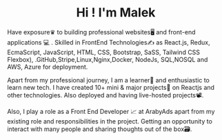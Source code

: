 <h1 align="center">Hi ! I'm Malek</h1>

Have exposure♛ to building professional websites🖥 and front-end applications 💻 . Skilled in FrontEnd Technologies✍️ as React.js, Redux, EcmaScript, JavaScript, HTML, CSS, Bootstrap, SaSS, Tailwind CSS Flexbox), .GitHub,Stripe,Linux,Nginx,Docker, NodeJs, SQL,NOSQL and AWS, Azure for deployment.

Apart from my professional journey, I am a learner📝 and enthusiastic to learn new tech. I have created 10+ mini & major projects💼 on Reactjs and other technologies. Also deployed and having live-hosted projects📽.

  Also, I play a role as a Front End Developer 📈 at ArabyAds apart from my existing role and responsibilities in the project. Getting an opportunity to interact with many people and sharing thoughts out of the box🗃.

